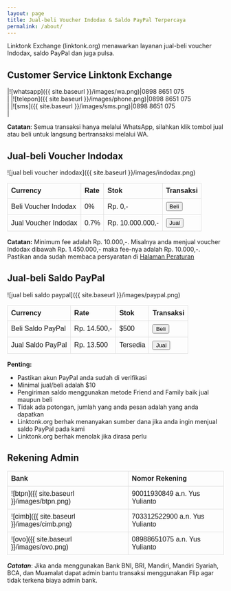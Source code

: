 ```yaml
---
layout: page
title: Jual-beli Voucher Indodax & Saldo PayPal Terpercaya
permalink: /about/
---
```


<style>
table {
  font-family: arial, sans-serif;
  border-collapse: collapse;
  width: 100%;
}

td, th {
  border: 1px solid #dddddd;
  text-align: left;
  padding: 8px;
}
</style>

Linktonk Exchange (linktonk.org) menawarkan layanan jual-beli voucher Indodax, saldo PayPal dan juga pulsa.

## Customer Service Linktonk Exchange

|![whatsapp]({{ site.baseurl }}/images/wa.png)|0898 8651 075 <br>|
|![telepon]({{ site.baseurl }}/images/phone.png)|0898 8651 075 <br>|
|![sms]({{ site.baseurl }}/images/sms.png)|0898 8651 075 <br>|

<b>Catatan</b>: Semua transaksi hanya melalui WhatsApp, silahkan klik tombol jual atau beli untuk langsung bertransaksi melalui WA.

## Jual-beli Voucher Indodax
![jual beli voucher indodax]({{ site.baseurl }}/images/indodax.png)

|<b>Currency|<b>Rate|<b>Stok|<b>Transaksi|
|---	|---  |---	|---	|
|Beli Voucher Indodax|0%|Rp. 0,-|<input type="button" value="Beli" onclick="window.location.href='https://wa.me/628988651075?text=Saya%20mau%20beli%20voucher%20Indodax%20linktonk.org'" />|
|Jual Voucher Indodax|0.7%|Rp. 10.000.000,-|<input type="button" value="Jual" onclick="window.location.href='https://wa.me/628988651075?text=Saya%20mau%20jual%20voucher%20Indodax%20linktonk.org'" />|
  
<b>Catatan:</b> Minimum fee adalah Rp. 10.000,-. Misalnya anda menjual voucher Indodax dibawah Rp. 1.450.000,- maka fee-nya adalah Rp. 10.000,-. Pastikan anda sudah membaca persyaratan di [Halaman Peraturan](https://linktonk.org/peraturan)

## Jual-beli Saldo PayPal
![jual beli saldo paypal]({{ site.baseurl }}/images/paypal.png)

|<b>Currency|<b>Rate|<b>Stok|<b>Transaksi|
|---	|---  |---	|---	|
|Beli Saldo PayPal|Rp. 14.500,-|$500|<input type="button" value="Beli" onclick="window.location.href='https://wa.me/628988651075?text=Saya%20mau%20beli%20saldo%20PayPal%20linktonk.org'" />|
|Jual Saldo PayPal|Rp. 13.500|Tersedia|<button name="button" onclick="https://wa.me/628988651075?text=Saya%20mau%20jual%20saldo%20PayPal%20linktonk.org">Jual</button>|
 
**Penting:**
- Pastikan akun PayPal anda sudah di verifikasi
- Minimal jual/beli adalah $10
- Pengiriman saldo menggunakan metode Friend and Family baik jual maupun beli
- Tidak ada potongan, jumlah yang anda pesan adalah yang anda dapatkan
- Linktonk.org berhak menanyakan sumber dana jika anda ingin menjual saldo PayPal pada kami
- Linktonk.org berhak menolak jika dirasa perlu

## Rekening Admin

|<b>Bank|<b>Nomor Rekening|
|---	|---  |
|![btpn]({{ site.baseurl }}/images/btpn.png)|90011930849 a.n. Yus Yulianto|
|![cimb]({{ site.baseurl }}/images/cimb.png)|703312522900 a.n. Yus Yulianto|
|![ovo]({{ site.baseurl }}/images/ovo.png)|08988651075 a.n. Yus Yulianto|

<b><i>Catatan</i></b>: Jika anda menggunakan Bank BNI, BRI, Mandiri, Mandiri Syariah, BCA, dan Muamalat dapat admin bantu transaksi menggunakan Flip agar tidak terkena biaya admin bank.
